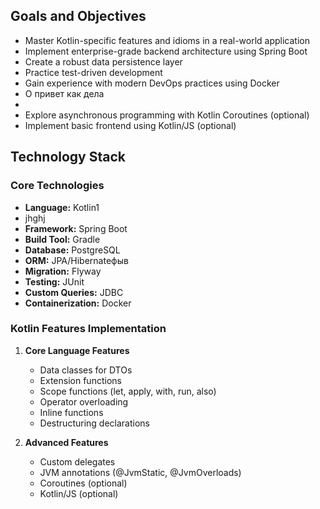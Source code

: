 ## Goals and Objectives
- Master Kotlin-specific features and idioms in a real-world application
- Implement enterprise-grade backend architecture using Spring Boot
- Create a robust data persistence layer
- Practice test-driven development
- Gain experience with modern DevOps practices using Docker
- О привет как дела
- 
- Explore asynchronous programming with Kotlin Coroutines (optional)
- Implement basic frontend using Kotlin/JS (optional)

## Technology Stack

### Core Technologies
- **Language:** Kotlin1
- jhghj
- **Framework:** Spring Boot
- **Build Tool:** Gradle
- **Database:** PostgreSQL
- **ORM:** JPA/Hibernateфыв
- **Migration:** Flyway
- **Testing:** JUnit
- **Custom Queries:** JDBC
- **Containerization:** Docker

### Kotlin Features Implementation
1. **Core Language Features**
   - Data classes for DTOs
   - Extension functions
   - Scope functions (let, apply, with, run, also)
   - Operator overloading
   - Inline functions
   - Destructuring declarations

2. **Advanced Features**
   - Custom delegates
   - JVM annotations (@JvmStatic, @JvmOverloads)
   - Coroutines (optional)
   - Kotlin/JS (optional)